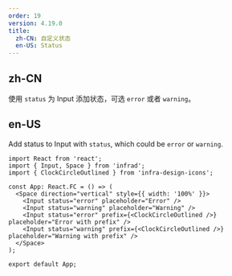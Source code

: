 ```yaml
---
order: 19
version: 4.19.0
title:
  zh-CN: 自定义状态
  en-US: Status
---
```


## zh-CN

使用 `status` 为 Input 添加状态，可选 `error` 或者 `warning`。

## en-US

Add status to Input with `status`, which could be `error` or `warning`.

```tsx
import React from 'react';
import { Input, Space } from 'infrad';
import { ClockCircleOutlined } from 'infra-design-icons';

const App: React.FC = () => (
  <Space direction="vertical" style={{ width: '100%' }}>
    <Input status="error" placeholder="Error" />
    <Input status="warning" placeholder="Warning" />
    <Input status="error" prefix={<ClockCircleOutlined />} placeholder="Error with prefix" />
    <Input status="warning" prefix={<ClockCircleOutlined />} placeholder="Warning with prefix" />
  </Space>
);

export default App;
```
